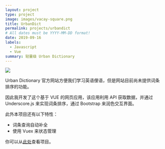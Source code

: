 ```yaml
---
layout: project
type: project
image: images/vacay-square.png
title: UrbanDict  
permalink: projects/urbandict
# All dates must be YYYY-MM-DD format!
date: 2019-09-16
labels:
  - Javascript
  - Vue
summary: 轻量级 Urban Dictionary
---
```


<img class="ui medium right floated rounded image" src="../images/vacay-home-page.png">

Urban Dictionary 官方网站方便我们学习英语俚语，但是网站目前尚未提供词条排序的功能。

因此我开发了这个基于 VUE 的网页应用，该应用利用 API 获取数据，并通过 Underscore.js 来实现词条排序，通过 Bootstrap 来润色交互界面。

此外本项目还有以下特性：
- 词条查询自动补全
- 使用 Vuex 来状态管理

你可以从[此处]("https://")查看项目。
